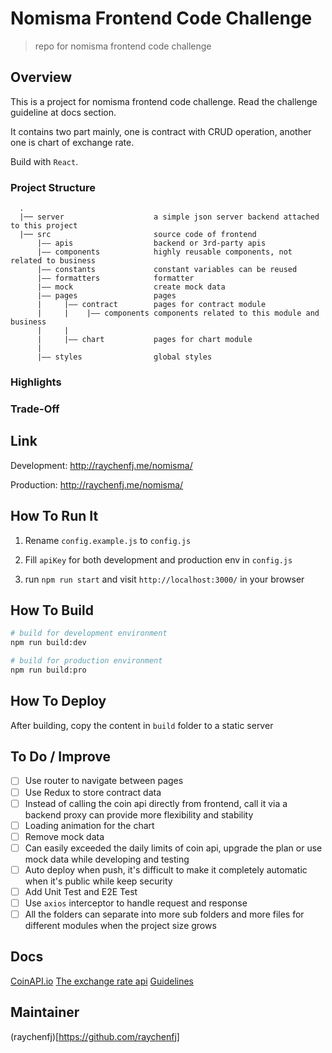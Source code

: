 


# Nomisma Frontend Code Challenge

> repo for nomisma frontend code challenge

## Overview

This is a project for nomisma frontend code challenge. Read the challenge guideline at docs section.

It contains two part mainly, one is contract with CRUD operation, another one is chart of exchange rate.

Build with `React`.

### Project Structure

      .
      |── server                    a simple json server backend attached to this project
      |── src                       source code of frontend 
          |—— apis                  backend or 3rd-party apis
          |—— components            highly reusable components, not related to business
          |—— constants             constant variables can be reused
          |—— formatters            formatter
          |—— mock                  create mock data
          |—— pages                 pages
          |     |—— contract        pages for contract module
          |     |    |—— components components related to this module and business
          |     |
          |     |—— chart           pages for chart module
          |
          |—— styles                global styles


### Highlights

### Trade-Off

## Link
Development: http://raychenfj.me/nomisma/

Production: http://raychenfj.me/nomisma/

## How To Run It

1. Rename `config.example.js` to `config.js`

2. Fill `apiKey` for both development and production env in `config.js`

3. run `npm run start` and visit `http://localhost:3000/` in your browser

## How To Build
```bash
# build for development environment
npm run build:dev

# build for production environment
npm run build:pro
```

## How To Deploy
After building, copy the content in  `build` folder to a static server

## To Do / Improve
- [ ] Use router to navigate between pages
- [ ] Use Redux to store contract data
- [ ] Instead of calling the coin api directly from frontend, call it via a backend proxy can provide more flexibility and stability
- [ ] Loading animation for the chart
- [ ] Remove mock data
- [ ] Can easily exceeded the daily limits of coin api, upgrade the plan or use mock data while developing and testing
- [ ] Auto deploy when push, it's difficult to make it completely automatic when it's public while keep security
- [ ] Add Unit Test and E2E Test
- [ ] Use `axios` interceptor to handle request and response
- [ ] All the folders can separate into more sub folders and more files for different modules when the project size grows 

## Docs
[CoinAPI.io](https://docs.coinapi.io/)
[The exchange rate api](https://docs.coinapi.io/#exchange-rates)
[Guidelines](https://github.com/NomismaTech/coding-challenge-tools/blob/master/coding_challenge.md)

## Maintainer
(raychenfj)[https://github.com/raychenfj]
